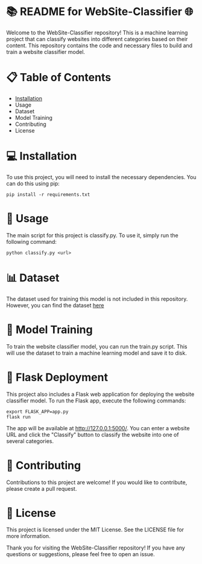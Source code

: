 # 📚 README for WebSite-Classifier 🌐

Welcome to the WebSite-Classifier repository! This is a machine learning project that can classify websites into different categories based on their content. This repository contains the code and necessary files to build and train a website classifier model.

# 📋 Table of Contents

- [Installation](#installation)
- Usage
- Dataset
- Model Training
- Contributing
- License


# 💻 Installation

To use this project, you will need to install the necessary dependencies. You can do this using pip:

```
pip install -r requirements.txt

```
# 🚀 Usage

The main script for this project is classify.py. To use it, simply run the following command:

```
python classify.py <url>
```

# 📊 Dataset

The dataset used for training this model is not included in this repository. However, you can find the dataset [here](https://www.kaggle.com/datasets/hetulmehta/website-classification)

# 🤖 Model Training

To train the website classifier model, you can run the train.py script. This will use the dataset to train a machine learning model and save it to disk.

# 🚀 Flask Deployment

This project also includes a Flask web application for deploying the website classifier model. To run the Flask app, execute the following commands:
```
export FLASK_APP=app.py
flask run
```

The app will be available at http://127.0.0.1:5000/. You can enter a website URL and click the "Classify" button to classify the website into one of several categories.


# 🤝 Contributing

Contributions to this project are welcome! If you would like to contribute, please create a pull request.

# 📄 License

This project is licensed under the MIT License. See the LICENSE file for more information.

Thank you for visiting the WebSite-Classifier repository! If you have any questions or suggestions, please feel free to open an issue.




